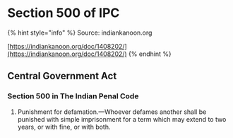 # Section 500 of IPC

{% hint style="info" %}
Source: indiankanoon.org

[https://indiankanoon.org/doc/1408202/](https://indiankanoon.org/doc/1408202/)
{% endhint %}

## Central Government Act

### Section 500 in The Indian Penal Code

1. Punishment for defamation.—Whoever defames another shall be punished with simple imprisonment for a term which may extend to two years, or with fine, or with both.

